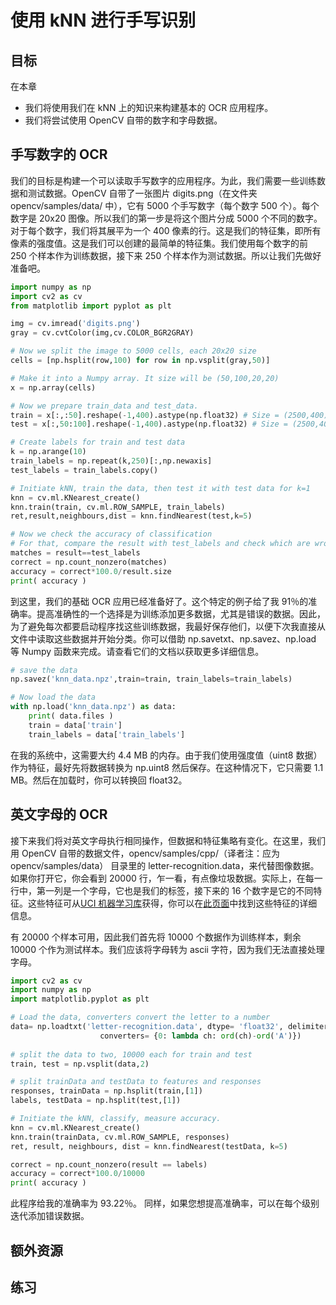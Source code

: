 # 使用 kNN 进行手写识别

## 目标
在本章
* 我们将使用我们在 kNN 上的知识来构建基本的 OCR 应用程序。
* 我们将尝试使用 OpenCV 自带的数字和字母数据。

## 手写数字的 OCR
我们的目标是构建一个可以读取手写数字的应用程序。为此，我们需要一些训练数据和测试数据。OpenCV 自带了一张图片 digits.png（在文件夹 opencv/samples/data/ 中），它有 5000 个手写数字（每个数字 500 个）。每个数字是 20x20 图像。所以我们的第一步是将这个图片分成 5000 个不同的数字。对于每个数字，我们将其展平为一个 400 像素的行。这是我们的特征集，即所有像素的强度值。这是我们可以创建的最简单的特征集。我们使用每个数字的前 250 个样本作为训练数据，接下来 250 个样本作为测试数据。所以让我们先做好准备吧。
```python
import numpy as np
import cv2 as cv
from matplotlib import pyplot as plt

img = cv.imread('digits.png')
gray = cv.cvtColor(img,cv.COLOR_BGR2GRAY)

# Now we split the image to 5000 cells, each 20x20 size
cells = [np.hsplit(row,100) for row in np.vsplit(gray,50)]

# Make it into a Numpy array. It size will be (50,100,20,20)
x = np.array(cells)

# Now we prepare train_data and test_data.
train = x[:,:50].reshape(-1,400).astype(np.float32) # Size = (2500,400)
test = x[:,50:100].reshape(-1,400).astype(np.float32) # Size = (2500,400)

# Create labels for train and test data
k = np.arange(10)
train_labels = np.repeat(k,250)[:,np.newaxis]
test_labels = train_labels.copy()

# Initiate kNN, train the data, then test it with test data for k=1
knn = cv.ml.KNearest_create()
knn.train(train, cv.ml.ROW_SAMPLE, train_labels)
ret,result,neighbours,dist = knn.findNearest(test,k=5)

# Now we check the accuracy of classification
# For that, compare the result with test_labels and check which are wrong
matches = result==test_labels
correct = np.count_nonzero(matches)
accuracy = correct*100.0/result.size
print( accuracy )
```
到这里，我们的基础 OCR 应用已经准备好了。这个特定的例子给了我 91％的准确率。提高准确性的一个选择是为训练添加更多数据，尤其是错误的数据。因此，为了避免每次都要启动程序找这些训练数据，我最好保存他们，以便下次我直接从文件中读取这些数据并开始分类。你可以借助 np.savetxt、np.savez、np.load 等 Numpy 函数来完成。请查看它们的文档以获取更多详细信息。
```python
# save the data
np.savez('knn_data.npz',train=train, train_labels=train_labels)

# Now load the data
with np.load('knn_data.npz') as data:
    print( data.files )
    train = data['train']
    train_labels = data['train_labels']
```
在我的系统中，这需要大约 4.4 MB 的内存。由于我们使用强度值（uint8 数据）作为特征，最好先将数据转换为 np.uint8 然后保存。在这种情况下，它只需要 1.1 MB。然后在加载时，你可以转换回 float32。

## 英文字母的 OCR
接下来我们将对英文字母执行相同操作，但数据和特征集略有变化。在这里，我们用 OpenCV 自带的数据文件，opencv/samples/cpp/（译者注：应为 opencv/samples/data） 目录里的 letter-recognition.data，来代替图像数据。 如果你打开它，你会看到 20000 行，乍一看，有点像垃圾数据。实际上，在每一行中，第一列是一个字母，它也是我们的标签，接下来的 16 个数字是它的不同特征。这些特征可从[UCI 机器学习库](http://archive.ics.uci.edu/ml/)获得，你可以在[此页面](http://archive.ics.uci.edu/ml/datasets/Letter+Recognition)中找到这些特征的详细信息。

有 20000 个样本可用，因此我们首先将 10000 个数据作为训练样本，剩余 10000 个作为测试样本。我们应该将字母转为 ascii 字符，因为我们无法直接处理字母。
```python
import cv2 as cv
import numpy as np
import matplotlib.pyplot as plt

# Load the data, converters convert the letter to a number
data= np.loadtxt('letter-recognition.data', dtype= 'float32', delimiter = ',',
                    converters= {0: lambda ch: ord(ch)-ord('A')})
                    
# split the data to two, 10000 each for train and test
train, test = np.vsplit(data,2)

# split trainData and testData to features and responses
responses, trainData = np.hsplit(train,[1])
labels, testData = np.hsplit(test,[1])

# Initiate the kNN, classify, measure accuracy.
knn = cv.ml.KNearest_create()
knn.train(trainData, cv.ml.ROW_SAMPLE, responses)
ret, result, neighbours, dist = knn.findNearest(testData, k=5)

correct = np.count_nonzero(result == labels)
accuracy = correct*100.0/10000
print( accuracy )
```
此程序给我的准确率为 93.22％。 同样，如果您想提高准确率，可以在每个级别迭代添加错误数据。

## 额外资源

## 练习
